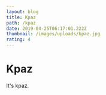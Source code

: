 ```yaml
---
layout: blog
title: Kpaz
path: /kpaz
date: 2019-04-25T06:17:01.222Z
thumbnail: /images/uploads/kpaz.jpg
rating: 4
---
```

# Kpaz

It's kpaz.

